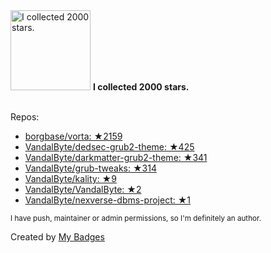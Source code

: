 <img src="https://my-badges.github.io/my-badges/stars-2000.png" alt="I collected 2000 stars." title="I collected 2000 stars." width="128">
<strong>I collected 2000 stars.</strong>
<br><br>

Repos:

* <a href="https://github.com/borgbase/vorta">borgbase/vorta: ★2159</a>
* <a href="https://github.com/VandalByte/dedsec-grub2-theme">VandalByte/dedsec-grub2-theme: ★425</a>
* <a href="https://github.com/VandalByte/darkmatter-grub2-theme">VandalByte/darkmatter-grub2-theme: ★341</a>
* <a href="https://github.com/VandalByte/grub-tweaks">VandalByte/grub-tweaks: ★314</a>
* <a href="https://github.com/VandalByte/kality">VandalByte/kality: ★9</a>
* <a href="https://github.com/VandalByte/VandalByte">VandalByte/VandalByte: ★2</a>
* <a href="https://github.com/VandalByte/nexverse-dbms-project">VandalByte/nexverse-dbms-project: ★1</a>

<sup>I have push, maintainer or admin permissions, so I'm definitely an author.<sup>



Created by <a href="https://github.com/my-badges/my-badges">My Badges</a>